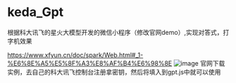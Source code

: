 # keda_Gpt
根据科大讯飞的星火大模型开发的微信小程序（修改官网demo）,实现对答式，打字机效果

https://www.xfyun.cn/doc/spark/Web.html#_1-%E6%8E%A5%E5%8F%A3%E8%AF%B4%E6%98%8E
![image](https://github.com/Chicksqace/keda_Gpt/assets/96372678/04b82a13-5091-46b0-a6ea-e5b3bd5d36a6)
官网下载实例，去自己的科大讯飞控制台注册拿密钥，然后将填入到gpt.js中就可以使用

